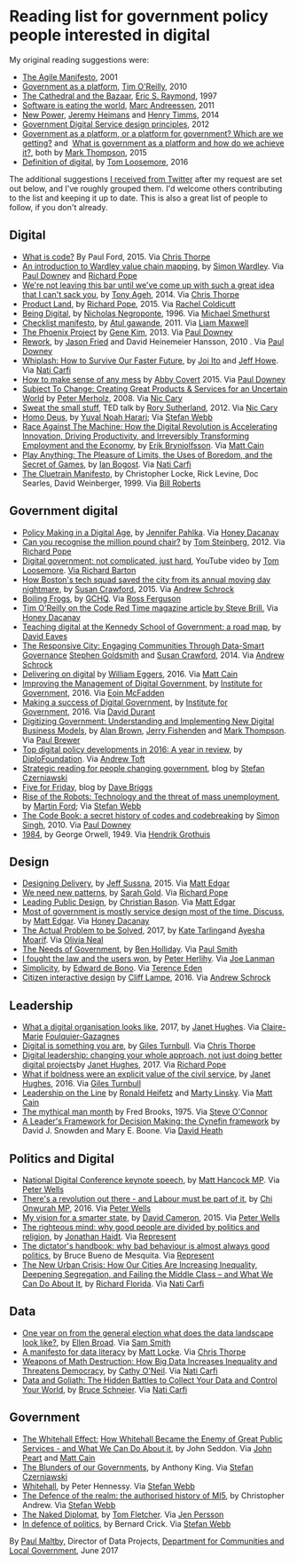 # Reading list for government policy people interested in digital

My original reading suggestions were:
* [The Agile Manifesto](https://www.agilealliance.org/agile101/the-agile-manifesto/), 2001
* [Government as a platform](https://www.mitpressjournals.org/doi/pdf/10.1162/INOV_a_00056), [Tim O'Reilly](https://twitter.com/timoreilly), 2010
* [The Cathedral and the Bazaar](https://en.wikipedia.org/wiki/The_Cathedral_and_the_Bazaar), [Eric S. Raymond](https://twitter.com/esrtweet), 1997
* [Software is eating the world](https://vincentkeunen.files.wordpress.com/2011/12/marc-andreessen-on-why-software-is-eating-the-world.pdf), [Marc Andreessen](https://twitter.com/pmarca), 2011
* [New Power](https://hbr.org/2014/12/understanding-new-power), [Jeremy Heimans](https://twitter.com/jeremyheimans) and [Henry Timms](https://twitter.com/henrytimms), 2014
* [Government Digital Service design principles](https://www.gov.uk/design-principles), 2012
* [Government as a platform, or a platform for government? Which are we getting?](http://www.computerweekly.com/opinion/Government-as-a-platform-or-a-platform-for-government-Which-are-we-getting) and  [What is government as a platform and how do we achieve it?](http://www.computerweekly.com/opinion/What-is-government-as-a-platform-and-how-do-we-achieve-it), both by [Mark Thompson](https://twitter.com/markthompson1), 2015
* [Definition of digital](https://twitter.com/tomskitomski/status/729974444794494976), by [Tom Loosemore](https://twitter.com/tomskitomski), 2016

The additional suggestions [I received from Twitter](https://twitter.com/maltbyps/status/877228688009551873) after my request are set out below, and I've roughly grouped them. I'd welcome others contributing to the list and keeping it up to date. This is also a great list of people to follow, if you don't already.

## Digital

* [What is code?](https://www.bloomberg.com/graphics/2015-paul-ford-what-is-code/) By Paul Ford, 2015. Via [Chris Thorpe](https://twitter.com/jaggeree)
* [An introduction to Wardley value chain mapping](http://blog.gardeviance.org/2015/02/an-introduction-to-wardley-value-chain.html?m%3D1), by [Simon Wardley](https://twitter.com/swardley). Via [Paul Downey](https://twitter.com/psd) and [Richard Pope](https://twitter.com/richardjpope)
* [We're not leaving this bar until we've come up with such a great idea that I can't sack you](https://storythings.com/we-re-not-leaving-this-bar-until-we-ve-come-up-with-such-a-great-idea-that-i-can-t-sack-you-b12ddfd53fa8), by [Tony Ageh](https://twitter.com/TonyAgeh), 2014. Via [Chris Thorpe](https://twitter.com/jaggeree) 
* [Product Land](http://blog.memespring.co.uk/2015/09/14/product-land-part-3/), by [Richard Pope](https://twitter.com/richardjpope), 2015. Via [Rachel Coldicutt](https://twitter.com/rachelcoldicutt)
* [Being Digital](https://www.amazon.co.uk/d/Books/Being-Digital-Nicholas-Negroponte/0340649305), by [Nicholas Negroponte](https://twitter.com/nnegroponte), 1996. Via [Michael Smethurst](http://@fantasticlife) 
* [Checklist manifesto](https://www.amazon.com/Checklist-Manifesto-How-Things-Right/dp/0312430000/ref=as_li_ss_tl?_encoding=UTF8&qid=&sr=&linkCode=sl1&tag=learisgrow-20&linkId=cb0b12fe0a511c4b0ecea8d0482e2049), by [Atul gawande](https://twitter.com/Atul_Gawande), 2011. Via [Liam Maxwell](https://twitter.com/liammax)
* [The Phoenix Project](https://www.amazon.co.uk/Phoenix-Project-DevOps-Helping-Business-ebook/dp/B00AZRBLHO) by [Gene Kim](https://twitter.com/RealGeneKim), 2013. Via [Paul Downey](https://twitter.com/psd)
* [Rework](https://37signals.com/rework), by [Jason Fried](https://twitter.com/jasonfried) and David Heinemeier Hansson, 2010 . Via [Paul Downey](https://twitter.com/psd)
* [Whiplash: How to Survive Our Faster Future](https://www.amazon.com/Whiplash-How-Survive-Faster-Future/dp/1455544590), by [Joi Ito](https://twitter.com/joi) and [Jeff Howe](https://twitter.com/crowdsourcing). Via [Nati Carfi](https://twitter.com/naticarfi)
* [How to make sense of any mess](http://www.howtomakesenseofanymess.com/) by [Abby Covert](https://twitter.com/Abby_the_IA) 2015. Via [Paul Downey](https://twitter.com/psd)
* [Subject To Change: Creating Great Products & Services for an Uncertain World](https://www.amazon.co.uk/dp/B0026OR3MQ/ref%3Ddp-kindle-redirect?_encoding%3DUTF8%26btkr%3D1) by [Peter Merholz](https://twitter.com/peterme), 2008. Via [Nic Cary](https://twitter.com/geektwogeek)
* [Sweat the small stuff,](https://www.ted.com/talks/rory_sutherland_sweat_the_small_stuff) TED talk by [Rory Sutherland](https://twitter.com/rorysutherland), 2012. Via [Nic Cary](https://twitter.com/geektwogeek)
* [Homo Deus](https://www.amazon.co.uk/dp/B019CGXTP0/ref%3Ddp-kindle-redirect?_encoding%3DUTF8%26btkr%3D1), by [Yuval Noah Harari](https://twitter.com/harari_yuval); Via [Stefan Webb](https://twitter.com/Stef_W)
* [Race Against The Machine: How the Digital Revolution is Accelerating Innovation, Driving Productivity, and Irreversibly Transforming Employment and the Economy](https://www.amazon.co.uk/Race-Against-Machine-Accelerating-Productivity-ebook/dp/B005WTR4ZI), by [Erik Brynjolfsson](https://twitter.com/erikbryn). Via [Matt Cain](https://twitter.com/mcaino)
* [Play Anything: The Pleasure of Limits, the Uses of Boredom, and the Secret of Games](https://www.amazon.com/Play-Anything-Pleasure-Limits-Boredom/dp/0465051723), by [Ian Bogost](https://twitter.com/ibogost). Via [Nati Carfi](https://twitter.com/naticarfi)
* [The Cluetrain Manifesto](http://www.cluetrain.com/), by Christopher Locke, Rick Levine, Doc Searles, David Weinberger, 1999. Via [Bill Roberts](https://twitter.com/billroberts)

## Government digital

* [Policy Making in a Digital Age](https://medium.com/code-for-america/beyond-tech-policymaking-in-a-digital-age-2776b9a17b69), by [Jennifer Pahlka](https://twitter.com/pahlkadot). Via [Honey Dacanay](https://twitter.com/honeygolightly)
* [Can you recognise the million pound chair?](https://www.mysociety.org/2012/06/19/can-you-recognize-the-million-pound-chair/) by [Tom Steinberg](https://twitter.com/steiny), 2012. Via [Richard Pope](https://twitter.com/richardjpope)
* [Digital government: not complicated, just hard](https://www.youtube.com/watch?v=YTJTiVL2oQ8), YouTube video by [Tom Loosemore](https://twitter.com/tomskitomski). [Via Richard Barton](https://twitter.com/CIOPortfolio)
* [How Boston's tech squad saved the city from its annual moving day nightmare](https://www.wired.com/2015/12/how-bostons-tech-squad-saved-the-city-from-its-annual-moving-day-nightmare/), by [Susan Crawford](https://twitter.com/scrawford), 2015. Via [Andrew Schrock](https://twitter.com/aschrock)
* [Boiling Frogs](https://github.com/gchq/BoilingFrogs), by [GCHQ](https://twitter.com/GCHQ). Via [Ross Ferguson](https://twitter.com/rossferg)
* [Tim O'Reilly on the Code Red Time magazine article by Steve Brill.](https://www.linkedin.com/pulse/20140325160616-16553--they-have-no-use-for-someone-who-looks-and-dresses-like-me) Via [Honey Dacanay](https://twitter.com/honeygolightly)
* [Teaching digital at the Kennedy School of Government: a road map](https://medium.com/digitalhks/teaching-digital-at-the-kennedy-school-of-government-a-road-map-5ef3e847c8a8), by [David Eaves](https://twitter.com/daeaves)
* [The Responsive City: Engaging Communities Through Data-Smart Governance](http://eu.wiley.com/WileyCDA/WileyTitle/productCd-1118910907.html) [Stephen Goldsmith](https://twitter.com/GoldsmithOnGov) and [Susan Crawford](https://twitter.com/scrawford), 2014. Via [Andrew Schrock](https://twitter.com/aschrock)
* [Delivering on digital](http://www.deliveringondigital.com/) by [William Eggers](https://twitter.com/wdeggers), 2016. Via [Matt Cain](https://twitter.com/mcaino)
* [Improving the Management of Digital Government,](https://www.instituteforgovernment.org.uk/publications/improving-management-digital-government) by [Institute for Government](https://twitter.com/instituteforgov), 2016. Via [Eoin McFadden](https://twitter.com/EoinMcFadden)
* [Making a success of Digital Government](https://www.instituteforgovernment.org.uk/publications/making-success-digital-government), by [Institute for Government,](https://twitter.com/instituteforgov) 2016. Via [David Durant](https://twitter.com/cholten99)
* [Digitizing Government: Understanding and Implementing New Digital Business Models](https://www.amazon.co.uk/d/Books/Digitizing-Government-Understanding-Implementing-Business/1137443626), by [Alan Brown](https://twitter.com/alanwbrown), [Jerry Fishenden](https://twitter.com/ntouk) and [Mark Thompson](https://twitter.com/markthompson1). Via [Paul Brewer](https://twitter.com/pdbrewer)
* [Top digital policy developments in 2016: A year in review](https://www.diplomacy.edu/blog/report-top-digital-policy-developments-2016-year-review), by [DiploFoundation](https://twitter.com/DiplomacyEdu). Via [Andrew Toft](https://twitter.com/iamtoft)
* [Strategic reading for people changing government](http://strategicreading.uk/), blog by [Stefan Czerniawski](https://twitter.com/pubstrat)
* [Five for Friday](https://da.vebrig.gs/category/links/), blog by [Dave Briggs](https://twitter.com/davebriggs)
* [Rise of the Robots: Technology and the threat of mass unemployment](https://www.amazon.co.uk/dp/B01DRYIS4K/ref%3Ddp-kindle-redirect?_encoding%3DUTF8%26btkr%3D1), by [Martin Ford](https://twitter.com/MFordFuture); Via [Stefan Webb](https://twitter.com/Stef_W)
* [The Code Book: a secret history of codes and codebreaking](https://www.amazon.co.uk/dp/B003VWDOK2/ref%3Ddp-kindle-redirect?_encoding%3DUTF8%26btkr%3D1) by [Simon Singh](https://twitter.com/SLSingh), 2010. Via [Paul Downey](https://twitter.com/psd)
* [1984](https://ebooks.adelaide.edu.au/o/orwell/george/o79n/), by George Orwell, 1949. Via [Hendrik Grothuis](https://twitter.com/HendrikG)

## Design

* [Designing Delivery](https://www.amazon.co.uk/Designing-Delivery-Rethinking-Digital-Service/dp/1491949880), by [Jeff Sussna](https://twitter.com/jeffsussna), 2015. Via [Matt Edgar](https://twitter.com/mattedgar)
* [We need new patterns](https://projectsbyif.com/ideas/we-need-new-patterns), by [Sarah Gold](https://twitter.com/sarahtgold). Via [Richard Pope](https://twitter.com/richardjpope)
* [Leading Public Design](https://policypress.co.uk/leading-public-design), by [Christian Bason](https://twitter.com/christianbason). Via [Matt Edgar](https://twitter.com/mattedgar)
* [Most of government is mostly service design most of the time. Discuss](https://blog.mattedgar.com/2015/05/12/most-of-government-is-mostly-service-design-most-of-the-time-discuss/), by [Matt Edgar](https://twitter.com/mattedgar). Via [Honey Dacanay](https://twitter.com/honeygolightly)
* [The Actual Problem to be Solved](https://docs.google.com/presentation/d/1fclyNbuiK7EicRkmcF7fO4PCQdQ8PKwFiWYnFtqOwTY/edit#slide=id.g1b2b1df49e_0_493), 2017, by [Kate Tarling](https://twitter.com/kateldn)and [Ayesha Moarif](https://twitter.com/ayeshamoarif). Via [Olivia Neal](https://twitter.com/LivNeal)
* [The Needs of Government](http://www.hollidazed.co.uk/2017/03/10/the-needs-of-government/), by [Ben Holliday](https://twitter.com/BenHolliday). Via [Paul Smith](https://twitter.com/paulmsmith)
* [I fought the law and the users won](https://gds.blog.gov.uk/2014/06/20/i-fought-the-law-and-the-users-won-delivering-online-voter-registration/), by [Peter Herlihy](https://gds.blog.gov.uk/author/peter-herlihy/). Via [Joe Lanman](https://twitter.com/joelanman)
* [Simplicity,](https://www.amazon.co.uk/Simplicity-Edward-Bono/dp/0241257484) by [Edward de Bono](https://twitter.com/Edward_deBono). Via [Terence Eden](https://twitter.com/edent)
* [Citizen interactive design](https://www.dropbox.com/s/j3harzawy6o2ic0/Cliff%2520Lampe%2520-%2520Citizen%2520Interaction%2520Design-%2520Teaching%2520HCI%2520Through%2520Service%2520%25282016%2529.pdf?dl%3D0) by [Cliff Lampe](https://twitter.com/clifflampe), 2016. Via [Andrew Schrock](https://twitter.com/aschrock)

## Leadership

* [What a digital organisation looks like](https://medium.com/doteveryone/what-a-digital-organisation-looks-like-82426a210ab8), 2017, by [Janet Hughes](https://twitter.com/JanetHughes). Via [Claire-Marie](https://twitter.com/_cmfg) [Foulquier-Gazagnes](https://twitter.com/_cmfg)
* [Digital is something you are](https://gilest.org/digital-is-something-you-are.html), by [Giles Turnbull](https://twitter.com/gilest). Via [Chris Thorpe](https://twitter.com/jaggeree)
* [Digital leadership: changing your whole approach, not just doing better digital projects](https://doteveryone.org.uk/blog/2017/02/being-an-effective-leader-in-a-digital-age-is-abou/%23sthash.dQA3ytCY.dpuf)by [Janet Hughes](https://twitter.com/JanetHughes), 2017. Via [Richard Pope](https://twitter.com/richardjpope)
* [What if boldness were an explicit value of the civil service](https://medium.com/public-innovators-network/what-if-boldness-were-an-explicit-value-of-the-civil-service-3df6a3d2d008), by [Janet Hughes](https://twitter.com/JanetHughes), 2016. Via [Giles Turnbull](https://twitter.com/gilest)
* [Leadership on the Line](http://hbswk.hbs.edu/archive/2952.html) by [Ronald Heifetz](https://twitter.com/RonHeifetz) and [Marty Linsky](https://twitter.com/martylinsky). Via [Matt Cain](https://twitter.com/mcaino)
* [The mythical man month](https://en.wikipedia.org/wiki/The_Mythical_Man-Month) by Fred Brooks, 1975. Via [Steve O'Connor](https://twitter.com/OOconnors)
* [A Leader's Framework for Decision Making: the Cynefin framework](https://hbr.org/2007/11/a-leaders-framework-for-decision-making) by David J. Snowden and Mary E. Boone. Via [David Heath](https://twitter.com/dgheath21)

## Politics and Digital

* [National Digital Conference keynote speech](https://www.gov.uk/government/speeches/national-digital-conference-2015-keynote-speech), by [Matt Hancock MP](https://twitter.com/MattHancock). Via [Peter Wells](https://twitter.com/peterkwells)
* [There's a revolution out there - and Labour must be part of it](http://www.newstatesman.com/politics/staggers/2016/06/theres-revolution-out-there-and-labour-must-be-part-it), by [Chi Onwurah MP](https://twitter.com/ChiOnwurah), 2016. Via [Peter Wells](https://twitter.com/peterkwells)
* [My vision for a smarter state](https://www.gov.uk/government/speeches/prime-minister-my-vision-for-a-smarter-state), by [David Cameron](https://twitter.com/David_Cameron), 2015. Via [Peter Wells](https://twitter.com/peterkwells)
* [The righteous mind: why good people are divided by politics and religion](https://www.amazon.co.uk/dp/B0076O2VMI/ref%3Ddp-kindle-redirect?_encoding%3DUTF8%26btkr%3D1), by [Jonathan Haidt](https://twitter.com/JonHaidt). Via [Represent](https://twitter.com/RepresentLive)
* [The dictator's handbook: why bad behaviour is almost always good politics](https://www.amazon.co.uk/dp/B06XBY3XJV/ref%3Ddp-kindle-redirect?_encoding%3DUTF8%26btkr%3D1), by Bruce Bueno de Mesquita. Via [Represent](https://twitter.com/RepresentLive)
* [The New Urban Crisis: How Our Cities Are Increasing Inequality, Deepening Segregation, and Failing the Middle Class – and What We Can Do About It](https://www.amazon.com/New-Urban-Crisis-Segregation-Class/dp/0465079741/ref%3Dsr_1_1?ie%3DUTF8%26qid%3D1494855529%26sr%3D8-1%26keywords%3DThe%2BNew%2BUrban%2BCrisis%253A%2BHow%2BOur%2BCities%2BAre%2BIncreasing%2BInequality%252C%2BDeepening%2BSegregation%252C%2Band%2BFailing%2Bthe%2BMiddle%2BClass--and%2BWhat%2BWe%2BCan%2BDo%2BAbout%2BIt), by [Richard Florida](https://twitter.com/Richard_Florida). Via [Nati Carfi](https://twitter.com/naticarfi)

## Data

* [One year on from the general election what does the data landscape look like?](https://theodi.org/news/one-year-on-general-election-uk-data-landscape), by [Ellen Broad](https://twitter.com/ellenbroad). Via [Sam Smith](https://twitter.com/smithsam)
* [A manifesto for data literacy](https://test.org.uk/2007/05/04/a-manifesto-for-data-literacy/) by [Matt Locke](https://twitter.com/matlock). Via [Chris Thorpe](https://twitter.com/jaggeree)
* [Weapons of Math Destruction: How Big Data Increases Inequality and Threatens Democracy](http://www.amazon.com/Weapons-Math-Destruction-Increases-Inequality/dp/0553418815/ref%3Das_li_bk_tl/?tag%3Dfastcomp08-20%26linkId%3D1b4b27aed6d9b945e3b43f2c9347a24d%26linkCode%3Dktl), by [Cathy O'Neil](https://twitter.com/mathbabedotorg). Via [Nati Carfi](https://twitter.com/naticarfi)
* [Data and Goliath: The Hidden Battles to Collect Your Data and Control Your World](https://www.amazon.com/Data-Goliath-Battles-Collect-Control/dp/039335217X), by [Bruce Schneier](https://twitter.com/schneierblog). Via [Nati Carfi](https://twitter.com/naticarfi)

## Government

* [The Whitehall Effect:](https://www.amazon.co.uk/d/cka/Whitehall-Effect-Became-Enemy-Great-Public-Services/1909470457) [How Whitehall Became the Enemy of Great Public Services - and What We Can Do About it](https://www.amazon.co.uk/d/cka/Whitehall-Effect-Became-Enemy-Great-Public-Services/1909470457), by John Seddon. Via [John Peart](https://twitter.com/johnpeart) and [Matt Cain](https://twitter.com/mcaino)
* [The Blunders of our Governments](https://www.amazon.co.uk/dp/B00MY8S5MQ/ref%3Ddp-kindle-redirect?_encoding%3DUTF8%26btkr%3D1), by Anthony King. Via [Stefan Czerniawski](https://twitter.com/pubstrat)
* [Whitehall](https://www.amazon.co.uk/d/Books/Whitehall-Peter-Hennessy/0712667555), by Peter Hennessy. Via [Stefan Webb](https://twitter.com/Stef_W)
* [The Defence of the realm: the authorised history of MI5](https://www.amazon.co.uk/dp/B007IO1WQC/ref%3Ddp-kindle-redirect?_encoding%3DUTF8%26btkr%3D1), by Christopher Andrew. Via [Stefan Webb](https://twitter.com/Stef_W)
* [The Naked Diplomat](https://www.amazon.co.uk/dp/B013L2LPVG/ref%3Ddp-kindle-redirect?_encoding%3DUTF8%26btkr%3D1), by [Tom Fletcher](https://twitter.com/TFletcher). Via [Jen Persson](https://twitter.com/TheABB)
* [In defence of politics](https://www.amazon.co.uk/Defence-Politics-Continuum-Impacts/dp/0826487513), by Bernard Crick. Via [Stefan Webb](https://twitter.com/Stef_W)

By [Paul Maltby,](https://twitter.com/maltbyps) Director of Data Projects, [Department for Communities and Local Government](https://twitter.com/CommunitiesUK), June 2017
